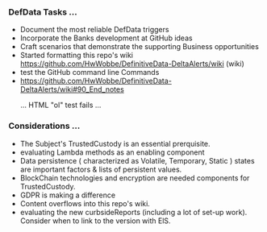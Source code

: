 
### DefData Tasks ...

* Document the most reliable DefData triggers
* Incorporate the Banks development at GitHub ideas
* Craft scenarios that demonstrate the supporting Business opportunities
* Started formatting this repo's wiki https://github.com/HwWobbe/DefinitiveData-DeltaAlerts/wiki (wiki)
* test the GitHub command line Commands 
* https://github.com/HwWobbe/DefinitiveData-DeltaAlerts/wiki#90_End_notes

<ol> ...
  HTML "ol" test fails
  ...
</ol>

### Considerations ...

* The Subject's TrustedCustody is an essential prerquisite.
* evaluating Lambda methods as an enabling component
* Data persistence ( characterized as Volatile, Temporary, Static ) states are important factors & lists of persistent values.
* BlockChain technologies and encryption are needed components for TrustedCustody.
* GDPR is making a difference
* Content overflows into this repo's wiki.
* evaluating the new curbsideReports (including a lot of set-up work).  Consider when to link to the version with ElS.
